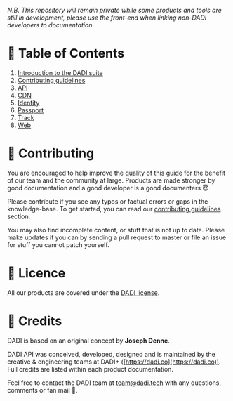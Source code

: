 *N.B. This repository will remain private while some products and tools are still in development, please use the front-end when linking non-DADI developers to documentation.*

# 📖 Table of Contents

1. [Introduction to the DADI suite](#)
2. [Contributing guidelines](./CONTRIBUTING.md)
3. [API](./api/)
4. [CDN](./cdn)
5. [Identity](./identity)
6. [Passport](./passport)
7. [Track](./identity)
8. [Web](./web/)

# 📝 Contributing

You are encouraged to help improve the quality of this guide for the benefit of our team and the community at large. Products are made stronger by good documentation and a good developer is a good documenters 😇

Please contribute if you see any typos or factual errors or gaps in the knowledge-base. To get started, you can read our [contributing guidelines](./CONTRIBUTING.md) section.

You may also find incomplete content, or stuff that is not up to date. Please make updates if you can by sending a pull request to master or file an issue for stuff you cannot patch yourself.

# 📎 Licence

All our products are covered under the [DADI license](https://github.com/dadi/docs/blob/master/LICENSE.md).

# 🙏 Credits

DADI is based on an original concept by **Joseph Denne**.

DADI API was conceived, developed, designed and is maintained by the creative & engineering teams at DADI+ ([https://dadi.co](https://dadi.co)). Full credits are listed within each product documentation.

Feel free to contact the DADI team at team@dadi.tech with any questions, comments or fan mail 💌.
